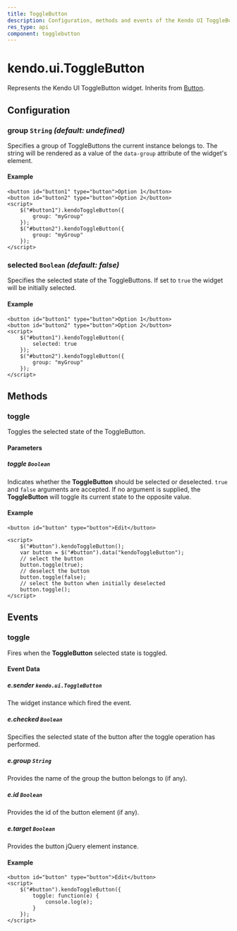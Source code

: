 ```yaml
---
title: ToggleButton
description: Configuration, methods and events of the Kendo UI ToggleButton
res_type: api
component: togglebutton
---
```


# kendo.ui.ToggleButton

Represents the Kendo UI ToggleButton widget. Inherits from [Button](/api/javascript/ui/button).


## Configuration

### group `String` *(default: undefined)*

Specifies a group of ToggleButtons the current instance belongs to. The string will be rendered as a value of the `data-group` attribute of the widget's element.

#### Example

    <button id="button1" type="button">Option 1</button>
    <button id="button2" type="button">Option 2</button>
    <script>
        $("#button1").kendoToggleButton({
            group: "myGroup"
        });
        $("#button2").kendoToggleButton({
            group: "myGroup"
        });
    </script>

### selected `Boolean` *(default: false)*

Specifies the selected state of the ToggleButtons. If set to `true` the widget will be initially selected.

#### Example

    <button id="button1" type="button">Option 1</button>
    <button id="button2" type="button">Option 2</button>
    <script>
        $("#button1").kendoToggleButton({
            selected: true
        });
        $("#button2").kendoToggleButton({
            group: "myGroup"
        });
    </script>

## Methods

### toggle

Toggles the selected state of the ToggleButton.

#### Parameters

##### toggle `Boolean`

Indicates whether the **ToggleButton** should be selected or deselected. `true` and `false` arguments are accepted. If no argument is supplied, the **ToggleButton** will toggle its current state to the opposite value.

#### Example

    <button id="button" type="button">Edit</button>

    <script>
        $("#button").kendoToggleButton();
        var button = $("#button").data("kendoToggleButton");
        // select the button
        button.toggle(true);
        // deselect the button
        button.toggle(false);
        // select the button when initially deselected
        button.toggle();
    </script>

## Events

### toggle

Fires when the **ToggleButton** selected state is toggled.

#### Event Data

##### e.sender `kendo.ui.ToggleButton`

The widget instance which fired the event.

##### e.checked `Boolean`

Specifies the selected state of the button after the toggle operation has performed.

##### e.group `String`

Provides the name of the group the button belongs to (if any).

##### e.id `Boolean`

Provides the id of the button element (if any).

##### e.target `Boolean`

Provides the button jQuery element instance.

#### Example

    <button id="button" type="button">Edit</button>
    <script>
        $("#button").kendoToggleButton({
            toggle: function(e) {
                console.log(e);
            }
        });
    </script>
